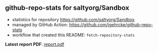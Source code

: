 ## github-repo-stats for saltyorg/Sandbox

- statistics for repository https://github.com/saltyorg/Sandbox
- managed by GitHub Action: https://github.com/jgehrcke/github-repo-stats
- workflow that created this README: `fetch-repository-stats`

**Latest report PDF**: [report.pdf](https://github.com/saltydk/stats/raw/github-repo-stats/saltyorg/Sandbox/latest-report/report.pdf)

